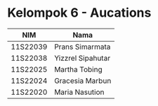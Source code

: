 # Kelompok 6 - Aucations

| NIM      | Nama              |
|----------|-------------------|
| 11S22039 | Prans Simarmata   |
| 11S22038 | Yizzrel Sipahutar |
| 11S22025 | Martha Tobing     |
| 11S22024 | Gracesia Marbun   |
| 11S22020 | Maria Nasution    |
